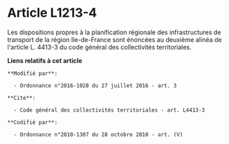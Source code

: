 # Article L1213-4

Les dispositions propres à la planification régionale des infrastructures de transport de la région Ile-de-France sont
énoncées au deuxième alinéa de l'article L. 4413-3 du code général des collectivités territoriales.

**Liens relatifs à cet article**

	**Modifié par**:

	  - Ordonnance n°2016-1028 du 27 juillet 2016 - art. 3

	**Cite**:

	  - Code général des collectivités territoriales - art. L4413-3

	**Codifié par**:

	  - Ordonnance n°2010-1307 du 28 octobre 2010 - art. (V)
